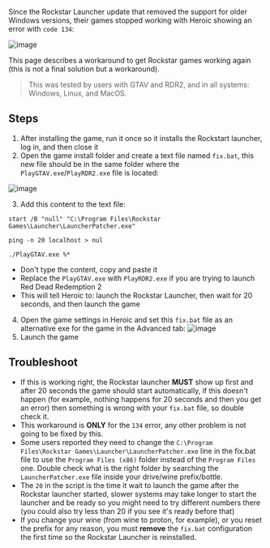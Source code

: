 Since the Rockstar Launcher update that removed the support for older Windows versions, their games stopped working with Heroic showing an error with `code 134`:

![image](https://github.com/Heroic-Games-Launcher/HeroicGamesLauncher/assets/188464/d7399324-92ec-4641-b458-87a171c5768c)

This page describes a workaround to get Rockstar games working again (this is not a final solution but a workaround).

> This was tested by users with GTAV and RDR2, and in all systems: Windows, Linux, and MacOS.

## Steps

1. After installing the game, run it once so it installs the Rockstart launcher, log in, and then close it
2. Open the game install folder and create a text file named `fix.bat`, this new file should be in the same folder where the `PlayGTAV.exe`/`PlayRDR2.exe` file is located:

![image](https://github.com/Heroic-Games-Launcher/HeroicGamesLauncher/assets/188464/86675ca1-47bf-42b7-8353-c170758d169b)

3. Add this content to the text file:
```
start /B "null" "C:\Program Files\Rockstar Games\Launcher\LauncherPatcher.exe"

ping -n 20 localhost > nul

./PlayGTAV.exe %*
```

  - Don't type the content, copy and paste it
  - Replace the `PlayGTAV.exe` with `PlayRDR2.exe` if you are trying to launch Red Dead Redemption 2
  - This will tell Heroic to: launch the Rockstar Launcher, then wait for 20 seconds, and then launch the game

4. Open the game settings in Heroic and set this `fix.bat` file as an alternative exe for the game in the Advanced tab:
![image](https://github.com/Heroic-Games-Launcher/HeroicGamesLauncher/assets/188464/9c604a44-5f8b-479f-b47b-86d61b8f6751)
5. Launch the game

## Troubleshoot

- If this is working right, the Rockstar launcher **MUST** show up first and after 20 seconds the game should start automatically, if this doesn't happen (for example, nothing happens for 20 seconds and then you get an error) then something is wrong with your `fix.bat` file, so double check it.
- This workaround is **ONLY** for the `134` error, any other problem is not going to be fixed by this.
- Some users reported they need to change the `C:\Program Files\Rockstar Games\Launcher\LauncherPatcher.exe` line in the fix.bat file to use the `Program Files (x86)` folder instead of the `Program Files` one. Double check what is the right folder by searching the `LauncherPatcher.exe` file inside your drive/wine prefix/bottle.
- The `20` in the script is the time it wait to launch the game after the Rockstar launcher started, slower systems may take longer to start the launcher and be ready so you might need to try different numbers there (you could also try less than 20 if you see it's ready before that)
- If you change your wine (from wine to proton, for example), or you reset the prefix for any reason, you must **remove** the `fix.bat` configuration the first time so the Rockstar Launcher is reinstalled.